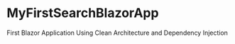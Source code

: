 # MyFirstSearchBlazorApp
First Blazor Application
Using Clean Architecture and Dependency Injection

